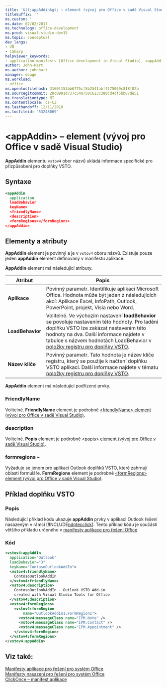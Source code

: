 ```yaml
---
title: '&lt;appAddin&gt; – element (vývoj pro Office v sadě Visual Studio)'
titleSuffix: ''
ms.custom: ''
ms.date: 02/02/2017
ms.technology: office-development
ms.prod: visual-studio-dev15
ms.topic: conceptual
dev_langs:
- VB
- CSharp
helpviewer_keywords:
- application manifests [Office development in Visual Studio], <appAddin> element
author: John-Hart
ms.author: johnhart
manager: douge
ms.workload:
- office
ms.openlocfilehash: 3160f153bb6775cf5b2541abf4f75069c818f82b
ms.sourcegitcommit: 20c0991d737c540750c613c380cd4cf5bb07de51
ms.translationtype: MT
ms.contentlocale: cs-CZ
ms.lasthandoff: 12/11/2018
ms.locfileid: "53248069"
---
```

# <a name="ltappaddingt-element-office-development-in-visual-studio"></a>&lt;appAddin&gt; – element (vývoj pro Office v sadě Visual Studio)
  **AppAddin** elementu `vstov4` obor názvů ukládá informace specifické pro přizpůsobení pro doplňky VSTO.  
  
## <a name="syntax"></a>Syntaxe  
  
```xml 
<appAddin  
  application  
  loadBehavior  
  keyName>  
  <friendlyName>  
  <description>  
  <formRegions></formRegions>  
</appAddin>  
```  
  
## <a name="elements-and-attributes"></a>Elementy a atributy  
 **AppAddin** element je povinný a je v `vstov4` oboru názvů. Existuje pouze jeden **appAddin** element definovaný v manifestu aplikace.  
  
 **AppAddin** element má následující atributy.  
  
|Atribut|Popis|  
|---------------|-----------------|  
|**Aplikace**|Povinný parametr. Identifikuje aplikaci Microsoft Office. Hodnota může být jeden z následujících akcí: Aplikace Excel, InfoPath, Outlook, PowerPoint, projekt, Visia nebo Word.|  
|**LoadBehavior**|Volitelné. Ve výchozím nastavení **loadBehavior** se povoluje nastavením této hodnoty. Pro ladění doplňku VSTO lze zakázat nastavením této hodnoty na dva. Další informace najdete v tabulce s názvem hodnotách LoadBehavior v [položky registru pro doplňky VSTO](../vsto/registry-entries-for-vsto-add-ins.md).|  
|**Název klíče**|Povinný parametr. Tato hodnota je název klíče registru, který se použije k načtení doplňku VSTO aplikací. Další informace najdete v tématu [položky registru pro doplňky VSTO](../vsto/registry-entries-for-vsto-add-ins.md).|  
  
 **AppAddin** element má následující podřízené prvky.  
  
### <a name="friendlyname"></a>FriendlyName  
 Volitelné. **FriendlyName** element je podrobně [ &#60;friendlyName&#62; element &#40;vývoj pro Office v sadě Visual Studio&#41;](../vsto/friendlyname-element-office-development-in-visual-studio.md).  
  
### <a name="description"></a>description  
 Volitelné. **Popis** element je podrobně [ &#60;popis&#62; element &#40;vývoj pro Office v sadě Visual Studio&#41;](../vsto/description-element-office-development-in-visual-studio.md).  
  
### <a name="formregions"></a>formregions –  
 Vyžaduje se jenom pro aplikaci Outlook doplňků VSTO, které zahrnují oblasti formuláře. **FormRegions** element je podrobně [ &#60;formRegions&#62; element &#40;vývoj pro Office v sadě Visual Studio&#41;](../vsto/formregions-element-office-development-in-visual-studio.md).  
  
## <a name="vsto-add-in-example"></a>Příklad doplňku VSTO  
  
### <a name="description"></a>Popis  
 Následující příklad kódu ukazuje **appAddin** prvky v aplikaci Outlook řešení nasazeným v rámci [!INCLUDE[ndptecclick](../vsto/includes/ndptecclick-md.md)]. Tento příklad kódu je součástí většího příkladu určeného v [manifesty aplikace pro řešení Office](../vsto/application-manifests-for-office-solutions.md).  
  
### <a name="code"></a>Kód  
  
```xml  
<vstov4:appAddIn   
  application="Outlook"   
  loadBehavior="3"   
  keyName="ContosoOutlookAddIn">  
  <vstov4:friendlyName>  
    ContosoOutlookAddIn  
  </vstov4:friendlyName>  
  <vstov4:description>  
    ContosoOutlookAddIn - Outlook VSTO Add-in   
    created with Visual Studio Tools for Office  
  </vstov4:description>  
  <vstov4:formRegions>  
    <vstov4:formRegion  
        name="OutlookAddIn1.FormRegion1">  
      <vstov4:messageClass name="IPM.Note" />  
      <vstov4:messageClass name="IPM.Contact" />  
      <vstov4:messageClass name="IPM.Appointment" />  
    </vstov4:formRegion>  
  </vstov4:formRegions>  
</vstov4:appAddIn>  
```  
  
## <a name="see-also"></a>Viz také:  
 [Manifesty aplikace pro řešení pro systém Office](../vsto/application-manifests-for-office-solutions.md)   
 [Manifesty nasazení pro řešení pro systém Office](../vsto/deployment-manifests-for-office-solutions.md)   
 [ClickOnce – manifest aplikace](/visualstudio/deployment/clickonce-application-manifest)  
  
  